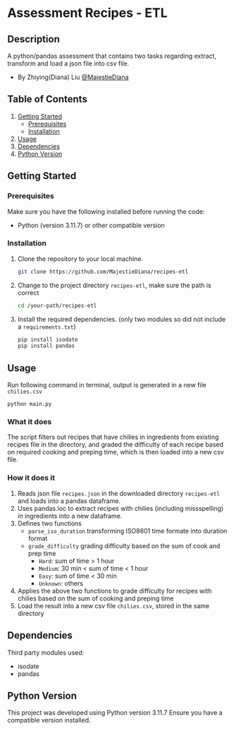 # Assessment Recipes - ETL

## Description
A python/pandas assessment that contains two tasks regarding extract, transform and load a json file into csv file. 
- By Zhiying(Diana) Liu [@MajestieDiana](https://github.com/MajestieDiana)

## Table of Contents
1. [Getting Started](#getting-started)
    - [Prerequisites](#prerequisites)
    - [Installation](#installation)
2. [Usage](#usage)
3. [Dependencies](#dependencies)
4. [Python Version](#python-version)

## Getting Started

### Prerequisites
Make sure you have the following installed before running the code:

- Python (version 3.11.7) or other compatible version

### Installation
1. Clone the repository to your local machine.
   ```bash
   git clone https://github.com/MajestieDiana/recipes-etl
2. Change to the project directory `recipes-etl`, make sure the path is correct
    ```bash
    cd /your-path/recipes-etl
3. Install the required dependencies. (only two modules so did not include a `requirements.txt`)
    ```bash
    pip install isodate
    pip install pandas

## Usage
Run following command in terminal, output is generated in a new file `chilies.csv`
    
    python main.py

### What it does
The script filters out recipes that have chilies in ingredients from existing recipes file in the directory, and graded the difficulty of each recipe based on required cooking and preping time, which is then loaded into a new csv file. 

### How it does it
1. Reads json file `recipes.json` in the downloaded directory `recipes-etl` and loads into a pandas dataframe. 
2. Uses pandas.loc to extract recipes with chilies (including missspelling) in ingredients into a new dataframe.
3. Defines two functions
    - `parse_iso_duration` transforming ISO8601 time formate into duration format
    - `grade_difficulty` grading difficulty based on the sum of cook and prep time
      - `Hard`: sum of time > 1 hour
      - `Medium`: 30 min < sum of time < 1 hour
      - `Easy`: sum of time < 30 min
      - `Unknown`: others
4. Applies the above two functions to grade difficulty for recipes with chilies based on the sum of cooking and preping time
5. Load the result into a new csv file `chilies.csv`, stored in the same directory

## Dependencies
Third party modules used: 
- isodate
- pandas

## Python Version
This project was developed using Python version 3.11.7
Ensure you have a compatible version installed.
